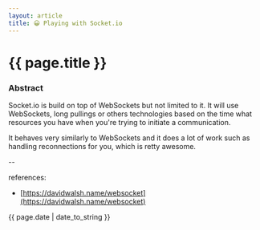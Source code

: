 ```yaml
---
layout: article
title: 😀 Playing with Socket.io
---
```

# {{ page.title }}

### Abstract

Socket.io is build on top of WebSockets but not limited to it. It will use WebSockets, long pullings or others technologies based on the time what resources you have when you're trying to initiate a communication.

It behaves very similarly to WebSockets and it does a lot of work such as handling reconnections for you, which is retty awesome.

--

references:

* [https://davidwalsh.name/websocket](https://davidwalsh.name/websocket)

{{ page.date | date_to_string }}
